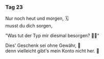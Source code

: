### Tag 23

Nur noch heut und morgen, 🗓  
musst du dich sorgen,
  
"Was tut der Typ mir diesmal besorgen? 🤦‍♀️"
  
Dies' Geschenk sei ohne Gewähr, 🎁  
denn vielleicht gibt's mein Konto nicht her. 💸
